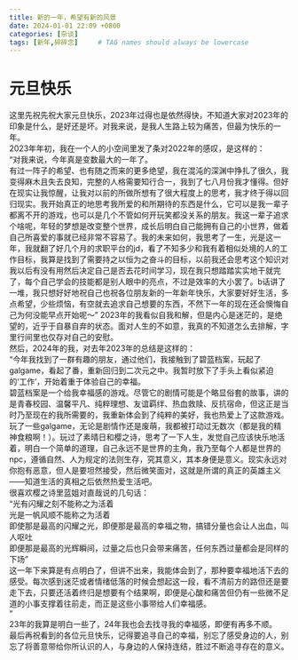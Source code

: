 ```yaml
---
title: 新的一年，希望有新的风景
date: 2024-01-01 22:09 +0800
categories: [杂谈]
tags: [新年,碎碎念]     # TAG names should always be lowercase
---
```


# 元旦快乐
这里先祝先祝大家元旦快乐，2023年过得也是依然得快，不知道大家对2023年的印象是什么，是好还是坏。对我来说，是我人生路上较为痛苦，但最为快乐的一年。  
2023年年初，我在一个人的小空间里发了条对2022年的感叹，是这样的：  
“对我来说，今年真是变数最大的一年了。  
有过一阵子的希望、也有随之而来的更多绝望，我在混沌的深渊中挣扎了很久，我变得麻木且失去良知，完整的人格需要知行合一，我到了七八月份我才懂得。但好在现实让我惊醒，让我对以前的所做所想有了很大程度上的思考，我才终于得以回归现实。我开始真正的地思考我所爱的和所期待的东西是什么，它可以是我一辈子都离不开的游戏，也可以是几个不管如何开玩笑都没关系的朋友。我这一辈子追求个啥呢，年轻的梦想是改变整个世界，成长后明白自己能拥有自己的小世界，做着自己所喜爱的事就已经非常不容易了。我的未来如何，我思考了一生，光是这一年，我就翻了好几个月的求职平台的jd，看了不知多少和我有着相似处境的人的工作目标，我算是找到了需要持之以恒为之奋斗的目标，以前我还会思考这个知识对我以后有没有用然后决定自己是否去花时间学习，现在我只想踏踏实实地干就完了，每个自己学会的技能都是别人眼中的亮点，不过是效率的大小罢了。b话讲了一堆，我只想好好地祝自己也祝各位朋友新的一年新年快乐，大家要好好生活，多点希望，少些烦恼，有空就去追求自己想要的东西，不然下一年的现在还会懊悔自己为何没能早点开始呢～”
2023年的我看似自我和解，但是内心是迷茫的，是绝望的，近乎于自暴自弃的状态。面对人生的不如意，我真的不知道怎么去排解，字里行间里也仅存对自己的安慰。  
然后，2024年的我，对去年2023年的总结是这样的：  
“今年我找到了一群有趣的朋友，通过他们，我接触到了碧蓝档案，玩起了galgame，看起了番，重新回归到二次元之中。我暂时放下了手头上看似紧迫的‘工作’，开始着重于体验自己的幸福。  
碧蓝档案是一个给我幸福感的游戏。尽管它的剧情可能是个略显俗套的故事，讲的是青春校园、温馨平凡、纯粹理想、友谊羁绊、热血救赎、反抗宿命，但这正是当时乃至现在的我所需要的，我重新体会到了纯粹的美好，我也热爱上了这款游戏。  
玩了一些galgame，无论是剧情作还是废萌，我都被打动过无数次（都是我的精神食粮啊！）。玩过了素晴日和樱之诗，思考了一下人生，发觉自己应该快乐地活着，明白一个简单的道理，自己永远不是世界的主角，我乃至每个人都是世界的npc，遵循自然、人为规定的法则生存，究其意义，其本身便是意义。现实永远对你抱有恶意，但人是要坦然接受，然后微笑面对，这就是所谓的真正的英雄主义——知道生活的真相之后依然热爱生活吧。  
很喜欢樱之诗里蓝姐对直哉说的几句话：  
“光有闪耀之刻不能称之为活着  
光是一帆风顺不能称之为活着  
即使那是最高的闪耀之光，即便那是最高的幸福之物，搞错分量也会让人出血，叫人呕吐  
即便那是最高的光辉瞬间，过量之后也只会带来痛苦，任何东西过量都会是同样的下场”  
这一年下来算是有点明白了，但讲不出来，我能体会到了，那种要幸福地活下去的感受。每次感到迷茫或者情绪低落的时候会想起这一段，看不清前方的路但还是要走下去，只要还活着终归是想要有个结果啊，即便是心酸和痛苦但仍有一些微不足道的小事支撑着往前走，而正是这些小事带给人们幸福感。  
”   
23年的我算是明白一些了，24年我也会去找寻我的幸福感，即便有再多不顺。  
最后再祝看到的各位元旦快乐，记得要追寻自己的幸福，别忘了感受身边的人，别忘了将善意带给你所认识的人，与身边的人保持连结，胜过不断追寻存在的意义。